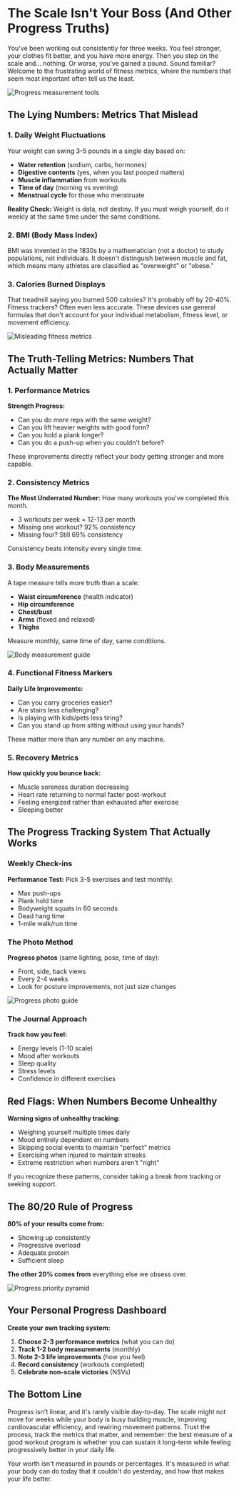 # The Scale Isn't Your Boss (And Other Progress Truths)

You've been working out consistently for three weeks. You feel stronger, your clothes fit better, and you have more energy. Then you step on the scale and... nothing. Or worse, you've gained a pound. Sound familiar? Welcome to the frustrating world of fitness metrics, where the numbers that seem most important often tell us the least.

![Progress measurement tools](/images/knowledge-base/8ba7b815-9dad-11d1-80b4-00c04fd430c8/measurement-tools.png)

## The Lying Numbers: Metrics That Mislead

### 1. Daily Weight Fluctuations

Your weight can swing 3-5 pounds in a single day based on:
- **Water retention** (sodium, carbs, hormones)
- **Digestive contents** (yes, when you last pooped matters)
- **Muscle inflammation** from workouts
- **Time of day** (morning vs evening)
- **Menstrual cycle** for those who menstruate

**Reality Check:** Weight is data, not destiny. If you must weigh yourself, do it weekly at the same time under the same conditions.

### 2. BMI (Body Mass Index)

BMI was invented in the 1830s by a mathematician (not a doctor) to study populations, not individuals. It doesn't distinguish between muscle and fat, which means many athletes are classified as "overweight" or "obese."

### 3. Calories Burned Displays

That treadmill saying you burned 500 calories? It's probably off by 20-40%. Fitness trackers? Often even less accurate. These devices use general formulas that don't account for your individual metabolism, fitness level, or movement efficiency.

![Misleading fitness metrics](/images/knowledge-base/8ba7b815-9dad-11d1-80b4-00c04fd430c8/misleading-metrics.png)

## The Truth-Telling Metrics: Numbers That Actually Matter

### 1. Performance Metrics

**Strength Progress:**
- Can you do more reps with the same weight?
- Can you lift heavier weights with good form?
- Can you hold a plank longer?
- Can you do a push-up when you couldn't before?

These improvements directly reflect your body getting stronger and more capable.

### 2. Consistency Metrics

**The Most Underrated Number:** How many workouts you've completed this month.

- 3 workouts per week = 12-13 per month
- Missing one workout? 92% consistency
- Missing four? Still 69% consistency

Consistency beats intensity every single time.

### 3. Body Measurements

A tape measure tells more truth than a scale:
- **Waist circumference** (health indicator)
- **Hip circumference**
- **Chest/bust**
- **Arms** (flexed and relaxed)
- **Thighs**

Measure monthly, same time of day, same conditions.

![Body measurement guide](/images/knowledge-base/8ba7b815-9dad-11d1-80b4-00c04fd430c8/measurement-guide.png)

### 4. Functional Fitness Markers

**Daily Life Improvements:**
- Can you carry groceries easier?
- Are stairs less challenging?
- Is playing with kids/pets less tiring?
- Can you stand up from sitting without using your hands?

These matter more than any number on any machine.

### 5. Recovery Metrics

**How quickly you bounce back:**
- Muscle soreness duration decreasing
- Heart rate returning to normal faster post-workout
- Feeling energized rather than exhausted after exercise
- Sleeping better

## The Progress Tracking System That Actually Works

### Weekly Check-ins

**Performance Test:** Pick 3-5 exercises and test monthly:
- Max push-ups
- Plank hold time
- Bodyweight squats in 60 seconds
- Dead hang time
- 1-mile walk/run time

### The Photo Method

**Progress photos** (same lighting, pose, time of day):
- Front, side, back views
- Every 2-4 weeks
- Look for posture improvements, not just size changes

![Progress photo guide](/images/knowledge-base/8ba7b815-9dad-11d1-80b4-00c04fd430c8/photo-guide.png)

### The Journal Approach

**Track how you feel:**
- Energy levels (1-10 scale)
- Mood after workouts
- Sleep quality
- Stress levels
- Confidence in different exercises

## Red Flags: When Numbers Become Unhealthy

**Warning signs of unhealthy tracking:**
- Weighing yourself multiple times daily
- Mood entirely dependent on numbers
- Skipping social events to maintain "perfect" metrics
- Exercising when injured to maintain streaks
- Extreme restriction when numbers aren't "right"

If you recognize these patterns, consider taking a break from tracking or seeking support.

## The 80/20 Rule of Progress

**80% of your results come from:**
- Showing up consistently
- Progressive overload
- Adequate protein
- Sufficient sleep

**The other 20% comes from** everything else we obsess over.

![Progress priority pyramid](/images/knowledge-base/8ba7b815-9dad-11d1-80b4-00c04fd430c8/priority-pyramid.png)

## Your Personal Progress Dashboard

**Create your own tracking system:**

1. **Choose 2-3 performance metrics** (what you can do)
2. **Track 1-2 body measurements** (monthly)
3. **Note 2-3 life improvements** (how you feel)
4. **Record consistency** (workouts completed)
5. **Celebrate non-scale victories** (NSVs)

## The Bottom Line

Progress isn't linear, and it's rarely visible day-to-day. The scale might not move for weeks while your body is busy building muscle, improving cardiovascular efficiency, and rewiring movement patterns. Trust the process, track the metrics that matter, and remember: the best measure of a good workout program is whether you can sustain it long-term while feeling progressively better in your daily life.

Your worth isn't measured in pounds or percentages. It's measured in what your body can do today that it couldn't do yesterday, and how that makes your life better.